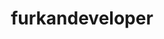 ---
title: furkandeveloper
github: https://github.com/furkandeveloper
mode: light
transition: 3s
archetype:
- Github Actions
- Project Showcase
---